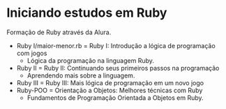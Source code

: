 # Iniciando estudos em Ruby

Formação de Ruby através da Alura.

* Ruby I/maior-menor.rb = Ruby I: Introdução a lógica de programação com jogos
  * Lógica da programação na linguagem Ruby.
* Ruby II = Ruby II: Continuando seus primeiros passos na programação
  * Aprendendo mais sobre a linguagem.
* Ruby III = Ruby III: Mais lógica de programação em um novo jogo
* Ruby-POO = Orientação a Objetos: Melhores técnicas com Ruby
  * Fundamentos de Programação Orientada a Objetos em Ruby.

